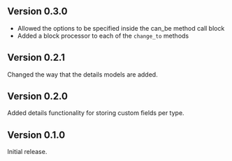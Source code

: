 ## Version 0.3.0

* Allowed the options to be specified inside the can_be method call block
* Added a block processor to each of the `change_to` methods

## Version 0.2.1

Changed the way that the details models are added.

## Version 0.2.0

Added details functionality for storing custom fields per type.

## Version 0.1.0

Initial release.
